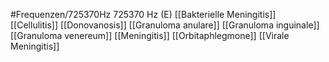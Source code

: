 #Frequenzen/725370Hz
725370 Hz (E)
[[Bakterielle Meningitis]]
[[Cellulitis]]
[[Donovanosis]]
[[Granuloma anulare]]
[[Granuloma inguinale]]
[[Granuloma venereum]]
[[Meningitis]]
[[Orbitaphlegmone]]
[[Virale Meningitis]]